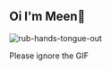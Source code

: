 ## Oi I'm Meen👋

![rub-hands-tongue-out](https://github.com/user-attachments/assets/593a1219-ed2d-4c00-b037-ca8ac2612d2b)

Please ignore the GIF
<!--
**patapee-siri/patapee-siri** is a ✨ _special_ ✨ repository because its `README.md` (this file) appears on your GitHub profile.

Here are some ideas to get you started:

- 🔭 I’m currently working on ...
- 🌱 I’m currently learning ...
- 👯 I’m looking to collaborate on ...
- 🤔 I’m looking for help with ...
- 💬 Ask me about ...
- 📫 How to reach me: ...
- 😄 Pronouns: ...
- ⚡ Fun fact: ...
-->
  
